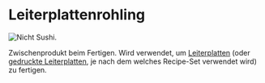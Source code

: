 # Leiterplattenrohling

![Nicht Sushi.](oredict:oc:materialCircuitBoardRaw)

Zwischenprodukt beim Fertigen. Wird verwendet, um [Leiterplatten](circuitBoard.md) (oder [gedruckte Leiterplatten](printedCircuitBoard.md), je nach dem welches Recipe-Set verwendet wird) zu fertigen.
